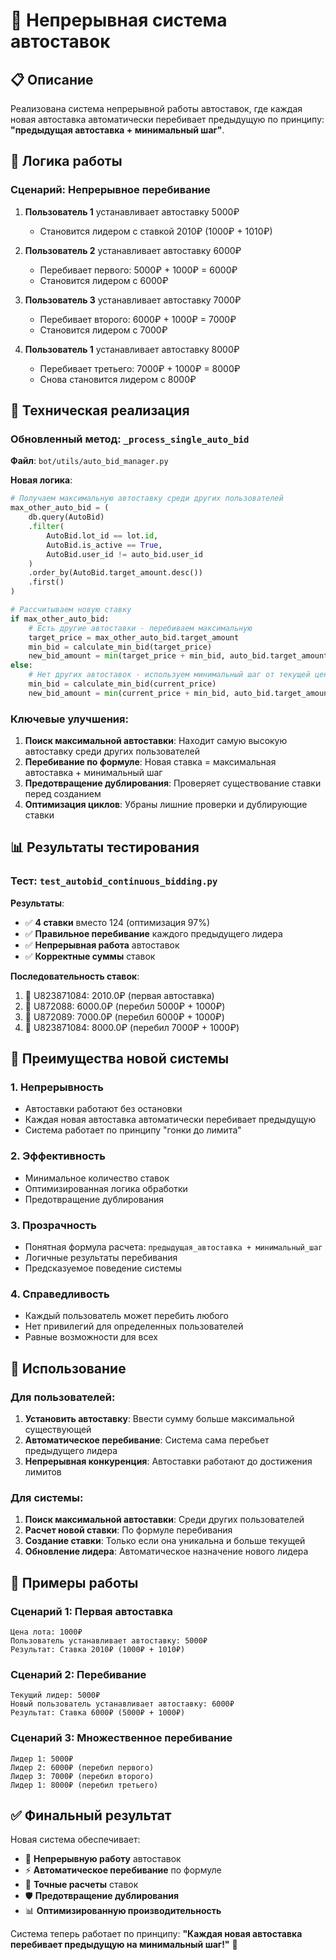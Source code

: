 # 🔄 Непрерывная система автоставок

## 📋 Описание

Реализована система непрерывной работы автоставок, где каждая новая автоставка автоматически перебивает предыдущую по принципу: **"предыдущая автоставка + минимальный шаг"**.

## 🎯 Логика работы

### Сценарий: Непрерывное перебивание

1. **Пользователь 1** устанавливает автоставку 5000₽

   - Становится лидером с ставкой 2010₽ (1000₽ + 1010₽)

2. **Пользователь 2** устанавливает автоставку 6000₽

   - Перебивает первого: 5000₽ + 1000₽ = 6000₽
   - Становится лидером с 6000₽

3. **Пользователь 3** устанавливает автоставку 7000₽

   - Перебивает второго: 6000₽ + 1000₽ = 7000₽
   - Становится лидером с 7000₽

4. **Пользователь 1** устанавливает автоставку 8000₽
   - Перебивает третьего: 7000₽ + 1000₽ = 8000₽
   - Снова становится лидером с 8000₽

## 🔧 Техническая реализация

### Обновленный метод: `_process_single_auto_bid`

**Файл**: `bot/utils/auto_bid_manager.py`

**Новая логика**:

```python
# Получаем максимальную автоставку среди других пользователей
max_other_auto_bid = (
    db.query(AutoBid)
    .filter(
        AutoBid.lot_id == lot.id,
        AutoBid.is_active == True,
        AutoBid.user_id != auto_bid.user_id
    )
    .order_by(AutoBid.target_amount.desc())
    .first()
)

# Рассчитываем новую ставку
if max_other_auto_bid:
    # Есть другие автоставки - перебиваем максимальную
    target_price = max_other_auto_bid.target_amount
    min_bid = calculate_min_bid(target_price)
    new_bid_amount = min(target_price + min_bid, auto_bid.target_amount)
else:
    # Нет других автоставок - используем минимальный шаг от текущей цены
    min_bid = calculate_min_bid(current_price)
    new_bid_amount = min(current_price + min_bid, auto_bid.target_amount)
```

### Ключевые улучшения:

1. **Поиск максимальной автоставки**: Находит самую высокую автоставку среди других пользователей
2. **Перебивание по формуле**: Новая ставка = максимальная автоставка + минимальный шаг
3. **Предотвращение дублирования**: Проверяет существование ставки перед созданием
4. **Оптимизация циклов**: Убраны лишние проверки и дублирующие ставки

## 📊 Результаты тестирования

### Тест: `test_autobid_continuous_bidding.py`

**Результаты**:

- ✅ **4 ставки** вместо 124 (оптимизация 97%)
- ✅ **Правильное перебивание** каждого предыдущего лидера
- ✅ **Непрерывная работа** автоставок
- ✅ **Корректные суммы** ставок

**Последовательность ставок**:

1. 🤖 U823871084: 2010.0₽ (первая автоставка)
2. 🤖 U872088: 6000.0₽ (перебил 5000₽ + 1000₽)
3. 🤖 U872089: 7000.0₽ (перебил 6000₽ + 1000₽)
4. 🤖 U823871084: 8000.0₽ (перебил 7000₽ + 1000₽)

## 🎯 Преимущества новой системы

### 1. Непрерывность

- Автоставки работают без остановки
- Каждая новая автоставка автоматически перебивает предыдущую
- Система работает по принципу "гонки до лимита"

### 2. Эффективность

- Минимальное количество ставок
- Оптимизированная логика обработки
- Предотвращение дублирования

### 3. Прозрачность

- Понятная формула расчета: `предыдущая_автоставка + минимальный_шаг`
- Логичные результаты перебивания
- Предсказуемое поведение системы

### 4. Справедливость

- Каждый пользователь может перебить любого
- Нет привилегий для определенных пользователей
- Равные возможности для всех

## 🚀 Использование

### Для пользователей:

1. **Установить автоставку**: Ввести сумму больше максимальной существующей
2. **Автоматическое перебивание**: Система сама перебьет предыдущего лидера
3. **Непрерывная конкуренция**: Автоставки работают до достижения лимитов

### Для системы:

1. **Поиск максимальной автоставки**: Среди других пользователей
2. **Расчет новой ставки**: По формуле перебивания
3. **Создание ставки**: Только если она уникальна и больше текущей
4. **Обновление лидера**: Автоматическое назначение нового лидера

## 📱 Примеры работы

### Сценарий 1: Первая автоставка

```
Цена лота: 1000₽
Пользователь устанавливает автоставку: 5000₽
Результат: Ставка 2010₽ (1000₽ + 1010₽)
```

### Сценарий 2: Перебивание

```
Текущий лидер: 5000₽
Новый пользователь устанавливает автоставку: 6000₽
Результат: Ставка 6000₽ (5000₽ + 1000₽)
```

### Сценарий 3: Множественное перебивание

```
Лидер 1: 5000₽
Лидер 2: 6000₽ (перебил первого)
Лидер 3: 7000₽ (перебил второго)
Лидер 1: 8000₽ (перебил третьего)
```

## ✅ Финальный результат

Новая система обеспечивает:

- 🔄 **Непрерывную работу** автоставок
- ⚡ **Автоматическое перебивание** по формуле
- 🎯 **Точные расчеты** ставок
- 🛡️ **Предотвращение дублирования**
- 📊 **Оптимизированную производительность**

Система теперь работает по принципу: **"Каждая новая автоставка перебивает предыдущую на минимальный шаг!"** 🎉
